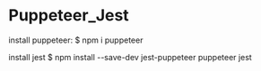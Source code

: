 # Puppeteer_Jest

install puppeteer:
$ npm i puppeteer

install jest
$ npm install --save-dev jest-puppeteer puppeteer jest
